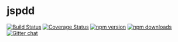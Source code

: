 # jspdd



[![Build Status](https://travis-ci.org/suches/jspdd.svg)](https://travis-ci.org/suches/jspdd)
[![Coverage Status](https://coveralls.io/repos/github/suches/jspdd/badge.svg?branch=master)](https://coveralls.io/github/suches/jspdd?branch=master)
[![npm version](https://img.shields.io/npm/v/jspdd.svg?style=flat-square)](https://www.npmjs.com/package/jspdd)
[![npm downloads](https://img.shields.io/npm/dm/jspdd.svg?style=flat-square)](https://www.npmjs.com/package/jspdd)
[![Gitter chat](https://badges.gitter.im/gitterHQ/gitter.png)](https://gitter.im/suches/jspdd)
